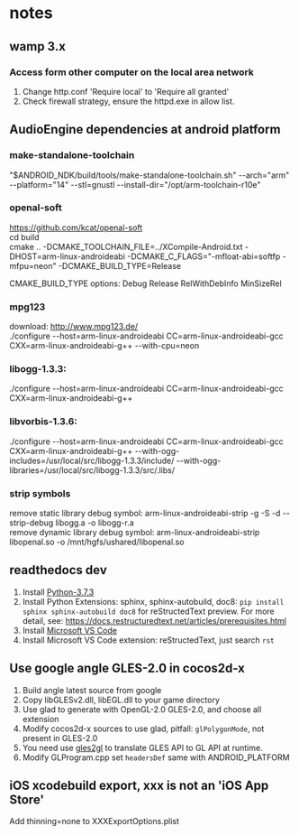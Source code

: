 # notes

## wamp 3.x
### Access form other computer on the local area network
1. Change http.conf 'Require local' to 'Require all granted'
2. Check firewall strategy, ensure the httpd.exe in allow list.

## AudioEngine dependencies at android platform
### make-standalone-toolchain
"$ANDROID_NDK/build/tools/make-standalone-toolchain.sh" --arch="arm" --platform="14" --stl=gnustl --install-dir="/opt/arm-toolchain-r10e"

### openal-soft  
https://github.com/kcat/openal-soft  
cd build  
cmake .. -DCMAKE_TOOLCHAIN_FILE=../XCompile-Android.txt -DHOST=arm-linux-androideabi -DCMAKE_C_FLAGS="-mfloat-abi=softfp -mfpu=neon" -DCMAKE_BUILD_TYPE=Release

CMAKE_BUILD_TYPE options: Debug Release RelWithDebInfo MinSizeRel

### mpg123
download: http://www.mpg123.de/  
./configure --host=arm-linux-androideabi CC=arm-linux-androideabi-gcc CXX=arm-linux-androideabi-g++ --with-cpu=neon

### libogg-1.3.3:
./configure --host=arm-linux-androideabi CC=arm-linux-androideabi-gcc CXX=arm-linux-androideabi-g++

### libvorbis-1.3.6:
./configure --host=arm-linux-androideabi CC=arm-linux-androideabi-gcc CXX=arm-linux-androideabi-g++ --with-ogg-includes=/usr/local/src/libogg-1.3.3/include/ --with-ogg-libraries=/usr/local/src/libogg-1.3.3/src/.libs/

### strip symbols
remove static library debug symbol: arm-linux-androideabi-strip -g -S -d --strip-debug libogg.a -o libogg-r.a  
remove dynamic library debug symbol: arm-linux-androideabi-strip libopenal.so -o /mnt/hgfs/ushared/libopenal.so


## readthedocs dev
1. Install [Python-3.7.3](https://www.python.org/ftp/python/3.7.3/python-3.7.3-amd64.exe)
2. Install Python Extensions: sphinx, sphinx-autobuild, doc8: ```pip install sphinx sphinx-autobuild doc8``` for reStructedText preview.
For more detail, see: https://docs.restructuredtext.net/articles/prerequisites.html
3. Install [Microsoft VS Code](https://code.visualstudio.com/)
4. Install Microsoft VS Code extension: reStructedText, just search ```rst```

## Use google angle GLES-2.0 in cocos2d-x
1. Build angle latest source from google
2. Copy libGLESv2.dll, libEGL.dll to your game directory
3. Use glad to generate with OpenGL-2.0 GLES-2.0, and choose all extension
4. Modify cocos2d-x sources to use glad, pitfall: ```glPolygonMode```, not present in GLES-2.0
5. You need use [gles2gl](https://github.com/x-studio365/gles2gl) to translate GLES API to GL API at runtime.
6. Modify GLProgram.cpp set ```headersDef``` same with ANDROID_PLATFORM

## iOS xcodebuild export, xxx is not an 'iOS App Store'
Add thinning=none to XXXExportOptions.plist
